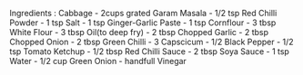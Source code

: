 Ingredients : 
Cabbage - 2cups grated
Garam Masala - 1/2 tsp
Red Chilli Powder - 1 tsp
Salt  - 1 tsp
Ginger-Garlic Paste - 1 tsp
Cornflour - 3 tbsp
White Flour - 3 tbsp
Oil(to deep fry) - 2 tbsp
Chopped Garlic - 2 tbsp
Chopped Onion - 2 tbsp
Green Chilli - 3
Capscicum - 1/2
Black Pepper - 1/2 tsp
Tomato Ketchup - 1/2 tbsp
Red Chilli Sauce - 2 tbsp
Soya Sauce - 1 tsp
Water - 1/2 cup
Green Onion - handfull
Vinegar